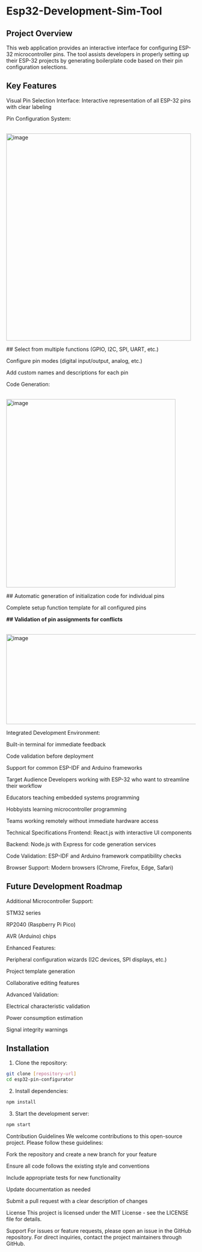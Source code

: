 # Esp32-Development-Sim-Tool

## Project Overview
This web application provides an interactive interface for configuring ESP-32 microcontroller pins. The tool assists developers in properly setting up their ESP-32 projects by generating boilerplate code based on their pin configuration selections.

## Key Features
Visual Pin Selection Interface: Interactive representation of all ESP-32 pins with clear labeling

Pin Configuration System:

<br><img width="491" height="550" alt="image" src="https://github.com/user-attachments/assets/2100f568-fa3c-4fe8-9ee8-1ecfa73e0bff" />

<p>## Select from multiple functions (GPIO, I2C, SPI, UART, etc.)

Configure pin modes (digital input/output, analog, etc.)

Add custom names and descriptions for each pin

Code Generation:

<br><img width="450" height="500" alt="image" src="https://github.com/user-attachments/assets/27d4a9ac-6c92-49a4-a83f-f6de98a799c8" />

<p> ## Automatic generation of initialization code for individual pins

Complete setup function template for all configured pins

<p> <b> ## Validation of pin assignments for conflicts</b>


<br><img width="588" height="239" alt="image" src="https://github.com/user-attachments/assets/ece7ba8e-4e1c-4019-8b73-14bf2e33796e" />

<p>Integrated Development Environment:

Built-in terminal for immediate feedback

Code validation before deployment

Support for common ESP-IDF and Arduino frameworks

Target Audience
Developers working with ESP-32 who want to streamline their workflow

Educators teaching embedded systems programming

Hobbyists learning microcontroller programming

Teams working remotely without immediate hardware access

Technical Specifications
Frontend: React.js with interactive UI components

Backend: Node.js with Express for code generation services

Code Validation: ESP-IDF and Arduino framework compatibility checks

Browser Support: Modern browsers (Chrome, Firefox, Edge, Safari)

## Future Development Roadmap
Additional Microcontroller Support:

STM32 series

RP2040 (Raspberry Pi Pico)

AVR (Arduino) chips

Enhanced Features:

Peripheral configuration wizards (I2C devices, SPI displays, etc.)

Project template generation

Collaborative editing features

Advanced Validation:

Electrical characteristic validation

Power consumption estimation

Signal integrity warnings

## Installation

1. Clone the repository:

```bash
git clone [repository-url]
cd esp32-pin-configurator
```

2. Install dependencies:

```bash
npm install
```

3. Start the development server:

```bash
npm start
```





Contribution Guidelines
We welcome contributions to this open-source project. Please follow these guidelines:

Fork the repository and create a new branch for your feature

Ensure all code follows the existing style and conventions

Include appropriate tests for new functionality

Update documentation as needed

Submit a pull request with a clear description of changes

License
This project is licensed under the MIT License - see the LICENSE file for details.

Support
For issues or feature requests, please open an issue in the GitHub repository. For direct inquiries, contact the project maintainers through GitHub.
